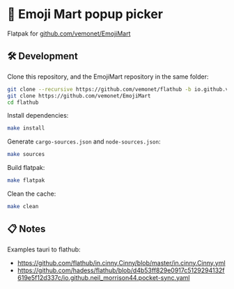 # 🏪 Emoji Mart popup picker

Flatpak for [github.com/vemonet/EmojiMart](https://github.com/vemonet/EmojiMart)

## 🛠️ Development

Clone this repository, and the EmojiMart repository in the same folder:

```bash
git clone --recursive https://github.com/vemonet/flathub -b io.github.vemonet.EmojiMart
git clone https://github.com/vemonet/EmojiMart
cd flathub
```

Install dependencies:

```bash
make install
```

Generate `cargo-sources.json` and `node-sources.json`:

```bash
make sources
```

Build flatpak:

```bash
make flatpak
```

Clean the cache:

```bash
make clean
```

## 📋 Notes

Examples tauri to flathub:
* https://github.com/flathub/in.cinny.Cinny/blob/master/in.cinny.Cinny.yml
* https://github.com/hadess/flathub/blob/d4b53ff829e0917c5129294132f619e5f12d337c/io.github.neil_morrison44.pocket-sync.yaml
